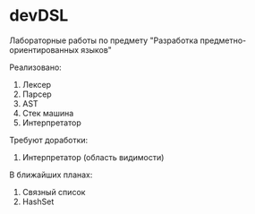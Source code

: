 # devDSL
Лабораторные работы по предмету "Разработка предметно-ориентированных языков"

Реализовано:
1. Лексер
2. Парсер
3. AST
4. Стек машина
5. Интерпретатор

Требуют доработки:
1. Интерпретатор (область видимости)

В ближайших планах:
1. Связный список
2. HashSet
